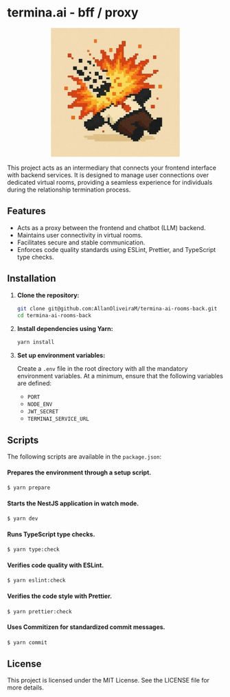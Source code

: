 # termina.ai - bff / proxy

<p align="center">
  <img alt="Logo" with="300" height="300" src="./static/images/termina-ai.jpg" />
</p>

This project acts as an intermediary that connects your frontend interface with backend services. It is designed to manage user connections over dedicated virtual rooms, providing a seamless experience for individuals during the relationship termination process.

## Features

- Acts as a proxy between the frontend and chatbot (LLM) backend.
- Maintains user connectivity in virtual rooms.
- Facilitates secure and stable communication.
- Enforces code quality standards using ESLint, Prettier, and TypeScript type checks.

## Installation

1. **Clone the repository:**

   ```bash
   git clone git@github.com:AllanOliveiraM/termina-ai-rooms-back.git
   cd termina-ai-rooms-back
   ```

2. **Install dependencies using Yarn:**

   ```bash
   yarn install
   ```

3. **Set up environment variables:**

   Create a `.env` file in the root directory with all the mandatory environment variables. At a minimum, ensure that the following variables are defined:

   - `PORT`
   - `NODE_ENV`
   - `JWT_SECRET`
   - `TERMINAI_SERVICE_URL`

## Scripts

The following scripts are available in the `package.json`:

#### Prepares the environment through a setup script.

```bash
$ yarn prepare
```

#### Starts the NestJS application in watch mode.

```bash
$ yarn dev
```

#### Runs TypeScript type checks.

```bash
$ yarn type:check
```

#### Verifies code quality with ESLint.

```bash
$ yarn eslint:check
```

#### Verifies the code style with Prettier.

```bash
$ yarn prettier:check
```

#### Uses Commitizen for standardized commit messages.

```bash
$ yarn commit
```

## License

This project is licensed under the MIT License. See the LICENSE file for more details.
